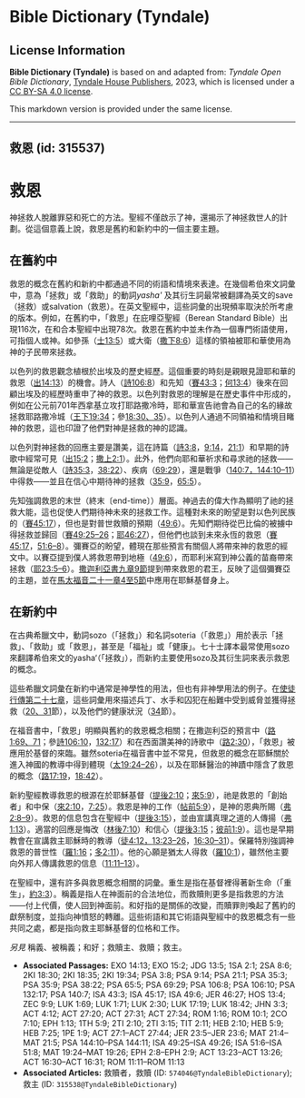 # Bible Dictionary (Tyndale)

## License Information

**Bible Dictionary (Tyndale)** is based on and adapted from: _Tyndale Open Bible Dictionary_, [Tyndale House Publishers](https://tyndaleopenresources.com/), 2023, which is licensed under a [CC BY-SA 4.0 license](https://creativecommons.org/licenses/by-sa/4.0/legalcode.en).

This markdown version is provided under the same license.



--------------------------------

## 救恩 (id: 315537)

救恩
==

神拯救人脫離罪惡和死亡的方法。聖經不僅啟示了神，還揭示了神拯救世人的計劃。從這個意義上說，救恩是舊約和新約中的一個主要主題。

在舊約中
----

救恩的概念在舊約和新約中都通過不同的術語和情境來表達。在幾個希伯來文詞彙中，意為「拯救」或「救助」的動詞*yasha'* 及其衍生詞最常被翻譯為英文的save（拯救）或salvation（救恩）。在英文聖經中，這些詞彙的出現頻率取決於所考慮的版本。例如，在舊約中，「救恩」在庇哩亞聖經（Berean Standard Bible）出現116次，在和合本聖經中出現78次。救恩在舊約中並未作為一個專門術語使用，可指個人或神。如參孫（[士13:5](https://ref.ly/Judg13:5)）或大衛（[撒下8:6](https://ref.ly/2Sam8:6)）這樣的領袖被耶和華使用為神的子民帶來拯救。

以色列的救恩觀念植根於出埃及的歷史經歷。這個重要的時刻是親眼見證耶和華的救恩（[出14:13](https://ref.ly/Exod14:13)）的機會。詩人（[詩106:8](https://ref.ly/Ps106:8)）和先知（[賽43:3](https://ref.ly/Isa43:3)；[何13:4](https://ref.ly/Hos13:4)）後來在回顧出埃及的經歷時重申了神的救恩。以色列對救恩的理解是在歷史事件中形成的，例如在公元前701年西拿基立攻打耶路撒冷時，耶和華宣告祂會為自己的名的緣故拯救耶路撒冷城（[王下19:34](https://ref.ly/2Kgs19:34)；參[18:30、35](https://ref.ly/2Kgs18:30)）。以色列人通過不同領袖和情境目睹神的救恩，這也印證了他們對神是拯救的神的認識。

以色列對神拯救的回應主要是讚美，這在詩篇（[詩3:8](https://ref.ly/Ps3:8)，[9:14](https://ref.ly/Ps9:14)，[21:1](https://ref.ly/Ps21:1)）和早期的詩歌中經常可見（[出15:2](https://ref.ly/Exod15:2)；[撒上2:1](https://ref.ly/1Sam2:1)）。此外，他們向耶和華祈求和尋求祂的拯救——無論是從敵人（[詩35:3](https://ref.ly/Ps35:3)，[38:22](https://ref.ly/Ps38:22)）、疾病（[69:29](https://ref.ly/Ps69:29)），還是戰爭（[140:7，](https://ref.ly/Ps140:7)[144:10–11](https://ref.ly/Ps144:10-Ps144:11)）中得救——並且在信心中期待神的拯救（[35:9](https://ref.ly/Ps35:9)，[65:5](https://ref.ly/Ps65:5)）。

先知強調救恩的末世（終末〔end\-time〕）層面。神過去的偉大作為顯明了祂的拯救大能，這也促使人們期待神未來的拯救工作。這種對未來的盼望是對以色列民族的（[賽45:17](https://ref.ly/Isa45:17)），但也是對普世救贖的預期（[49:6](https://ref.ly/Isa49:6)）。先知們期待從巴比倫的被擄中得拯救並歸回（[賽49:25–26](https://ref.ly/Isa49:25-Isa49:26)；[耶46:27](https://ref.ly/Jer46:27)），但他們也談到未來永恆的救恩（[賽45:17](https://ref.ly/Isa45:17)，[51:6–8](https://ref.ly/Isa51:6-Isa51:8)）。彌賽亞的盼望，體現在那些預言有關個人將帶來神的救恩的經文中。以賽亞提到僕人將救恩帶到地極（[49:6](https://ref.ly/Isa49:6)），而耶利米寫到神公義的苗裔帶來拯救（[耶23:5–6](https://ref.ly/Jer23:5-Jer23:6)）。[撒迦利亞書九章9節](https://ref.ly/Zech9:9)提到帶來救恩的君王，反映了這個彌賽亞的主題，並在[馬太福音二十一章4至5節](https://ref.ly/Matt21:4-Matt21:5)中應用在耶穌基督身上。

在新約中
----

在古典希臘文中，動詞sozo（「拯救」）和名詞soteria（「救恩」）用於表示「拯救」、「救助」或「救恩」，甚至是「福祉」或「健康」。七十士譯本最常使用sozo來翻譯希伯來文的yasha‘（「拯救」），而新約主要使用sozo及其衍生詞來表示救恩的概念。

這些希臘文詞彙在新約中通常是神學性的用法，但也有非神學用法的例子。在[使徒行傳第二十七章](https://ref.ly/Acts27:1-Acts27:44)，這些詞彙用來描述兵丁、水手和囚犯在船難中受到威脅並獲得拯救（[20、31](https://ref.ly/Acts27:20)節），以及他們的健康狀況（[34](https://ref.ly/Acts27:34)節）。

在福音書中，「救恩」明顯與舊約的救恩概念相關；在撒迦利亞的預言中（[路1:69、71](https://ref.ly/Luke1:69)；參[詩106:10](https://ref.ly/Ps106:10)，[132:17](https://ref.ly/Ps132:17)）和在西面讚美神的詩歌中（[路2:30](https://ref.ly/Luke2:30)），「救恩」被應用於基督的來臨。雖然soteria在福音書中並不常見，但救恩的概念在耶穌關於進入神國的教導中得到體現（[太19:24–26](https://ref.ly/Matt19:24-Matt19:26)），以及在耶穌醫治的神蹟中隱含了救恩的概念（[路17:19](https://ref.ly/Luke17:19)，[18:42](https://ref.ly/Luke18:42)）。

新約聖經教導救恩的根源在於耶穌基督（[提後2:10](https://ref.ly/2Tim2:10)；[來5:9](https://ref.ly/Heb5:9)），祂是救恩的「創始者」和中保（[來2:10](https://ref.ly/Heb2:10)，[7:25](https://ref.ly/Heb7:25)）。救恩是神的工作（[帖前5:9](https://ref.ly/1Thess5:9)），是神的恩典所賜（[弗2:8–9](https://ref.ly/Eph2:8-Eph2:9)）。救恩的信息包含在聖經中（[提後3:15](https://ref.ly/2Tim3:15)），並由宣講真理之道的人傳揚（[弗1:13](https://ref.ly/Eph1:13)）。適當的回應是悔改（[林後7:10](https://ref.ly/2Cor7:10)）和信心（[提後3:15](https://ref.ly/2Tim3:15)；[彼前1:9](https://ref.ly/1Pet1:9)）。這也是早期教會在宣講救主耶穌時的教導（[徒4:12，](https://ref.ly/Acts4:12)[13:23–26](https://ref.ly/Acts13:23-Acts13:26)，[16:30–31](https://ref.ly/Acts16:30-Acts16:31)）。保羅特別強調神救恩的普世性（[羅1:16](https://ref.ly/Rom1:16)；[多2:11](https://ref.ly/Titus2:11)）。他的心願是猶太人得救（[羅10:1](https://ref.ly/Rom10:1)），雖然他主要向外邦人傳講救恩的信息（[11:11–13](https://ref.ly/Rom11:11-Rom11:13)）。

在聖經中，還有許多與救恩概念相關的詞彙。重生是指在基督裡得著新生命（「重生」，[約3:3](https://ref.ly/John3:3)）。稱義是指人在神面前的合法地位，而救贖則更多是指救恩的方法——付上代價，使人回到神面前。和好指的是關係的改變，而贖罪則喚起了舊約的獻祭制度，並指向神憤怒的轉離。這些術語和其它術語與聖經中的救恩概念有一些共同之處，都是指向救主耶穌基督的位格和工作。

*另見* 稱義、被稱義；和好；救贖主、救贖；救主。

* **Associated Passages:** EXO 14:13; EXO 15:2; JDG 13:5; 1SA 2:1; 2SA 8:6; 2KI 18:30; 2KI 18:35; 2KI 19:34; PSA 3:8; PSA 9:14; PSA 21:1; PSA 35:3; PSA 35:9; PSA 38:22; PSA 65:5; PSA 69:29; PSA 106:8; PSA 106:10; PSA 132:17; PSA 140:7; ISA 43:3; ISA 45:17; ISA 49:6; JER 46:27; HOS 13:4; ZEC 9:9; LUK 1:69; LUK 1:71; LUK 2:30; LUK 17:19; LUK 18:42; JHN 3:3; ACT 4:12; ACT 27:20; ACT 27:31; ACT 27:34; ROM 1:16; ROM 10:1; 2CO 7:10; EPH 1:13; 1TH 5:9; 2TI 2:10; 2TI 3:15; TIT 2:11; HEB 2:10; HEB 5:9; HEB 7:25; 1PE 1:9; ACT 27:1–ACT 27:44; JER 23:5–JER 23:6; MAT 21:4–MAT 21:5; PSA 144:10–PSA 144:11; ISA 49:25–ISA 49:26; ISA 51:6–ISA 51:8; MAT 19:24–MAT 19:26; EPH 2:8–EPH 2:9; ACT 13:23–ACT 13:26; ACT 16:30–ACT 16:31; ROM 11:11–ROM 11:13
* **Associated Articles:** 救贖者，救贖 (ID: `574046@TyndaleBibleDictionary`); 救主 (ID: `315538@TyndaleBibleDictionary`)

